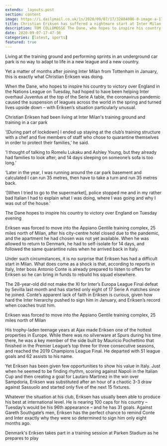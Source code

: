 ```yaml
---
extends: _layouts.post
section: content
image: https://i.dailymail.co.uk/1s/2020/09/07/17/32884086-0-image-a-17_1599496415320.jpg 
title: Christian Eriksen has suffered a nightmare start at Inter Milan 
description: TOM COLLOMOSSE The Dane, who hopes to inspire his country to victory over England in the Nations League on Tuesday, had hoped to have been helping Inter overhaul Juventus. 
date: 2020-09-07-17-47-36 
categories: [latest, sports] 
featured: true 
--- 
```

Living at the training ground and performing sprints in an underground car park is no way to adapt to life in a new league and a new country.

Yet a matter of months after joining Inter Milan from Tottenham in January, this is exactly what Christian Eriksen was doing.

When the Dane, who hopes to inspire his country to victory over England in the Nations League on Tuesday, had hoped to have been helping Inter overhaul Juventus at the top of the Serie A table, the coronavirus pandemic caused the suspension of leagues across the world in the spring and turned lives upside down – with Eriksen’s situation particularly unusual.

Christian Eriksen had been living at Inter Milan's training ground and training in a car park

‘[During part of lockdown] I ended up staying at the club’s training structure with a chef and five members of staff who chose to quarantine themselves in order to protect their families,’ he said.

‘I thought of talking to Romelu Lukaku and Ashley Young, but they already had families to look after, and 14 days sleeping on someone’s sofa is too long.’

‘Later in the year, I was running around the car park basement and calculated I can run 35 metres, then have to take a turn and run 35 metres back.

‘[When I tried to go to the supermarket], police stopped me and in my rather bad Italian I had to explain what I was doing, where I was going and why I was out of the house.’

The Dane hopes to inspire his country to victory over England on Tuesday evening

Eriksen was forced to move into the Appiano Gentile training complex, 25 miles north of Milan, after his city-centre hotel closed due to the pandemic, and the apartment he had chosen was not yet available. When he was allowed to return to Denmark, he had to self-isolate for 14 days, and followed the same quarantine rules when he arrived back in Italy.

Under such circumstances, it is no surprise that Eriksen has had a difficult start in Milan. What does come as a shock is that, according to reports in Italy, Inter boss Antonio Conte is already prepared to listen to offers for Eriksen so he can bring in funds to rebuild his squad elsewhere.

The 28-year-old did not make the XI for Inter’s Europa League Final defeat by Sevilla last month and has started only eight of 17 Serie A matches since he joined. Conte’s apparent lack of faith in Eriksen is curious, given how hard the Inter hierarchy pushed to sign him in January, and Eriksen’s record when coaches trust him.

Eriksen was forced to move into the Appiano Gentile training complex, 25 miles north of Milan

His trophy-laden teenage years at Ajax made Eriksen one of the hottest properties in Europe. While there was no silverware at Spurs during his time there, he was a key member of the side built by Mauricio Pochettino that finished in the Premier League’s top three for three consecutive seasons, and reached the 2019 Champions League Final. He departed with 51 league goals and 62 assists to his name.

Yet Eriksen has been given few opportunities to show his value in Italy. Just when he seemed to be finding rhythm, scoring against Napoli in the Italian Cup and then creating a goal for Lautaro Martinez in the win over Sampdoria, Eriksen was substituted after an hour of a chaotic 3-3 draw against Sassuolo and started only five of the next 15 fixtures.

Whatever the situation at his club, Eriksen has usually been able to produce his best at international level. He is nearing 100 caps for his country – Tuesday’s would be his 96th appearance – and he has 31 goals. Against Gareth Southgate’s men, Eriksen has the perfect chance to remind Conte and Inter exactly why they were so determined to sign him only eight months ago.

Denmark's Eriksen takes part in a training session at Parken Stadium as he prepares to play

